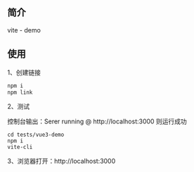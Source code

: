 ## 简介

vite - demo

## 使用

1、创建链接

```bash
npm i
npm link
```

2、测试

控制台输出：Serer running @ http://localhost:3000 则运行成功

```
cd tests/vue3-demo
npm i
vite-cli
```

3、浏览器打开：http://localhost:3000
